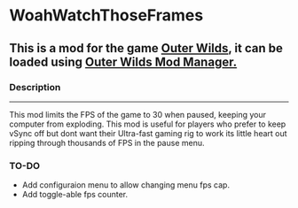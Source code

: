 # WoahWatchThoseFrames

## This is a mod for the game [Outer Wilds](https://store.steampowered.com/app/753640/Outer_Wilds/), it can be loaded using [Outer Wilds Mod Manager.](https://outerwildsmods.com/)

### Description

---
This mod limits the FPS of the game to 30 when paused, keeping your computer from exploding.
This mod is useful for players who prefer to keep vSync off but dont want their Ultra-fast gaming rig to work its little heart out ripping through thousands of FPS in the pause menu.

### TO-DO

* Add configuraion menu to allow changing menu fps cap.
* Add toggle-able fps counter.
